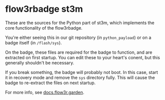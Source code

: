 flow3rbadge st3m
===

These are the sources for the Python part of st3m, which implements the core functionality of the flow3rbadge.

You're either seeing this in our git repository (in `python_payload`) or on a badge itself (in `/flash/sys`).

On the badge, these files are required for the badge to function, and are extracted on first startup. You can edit these to your heart's conent, but this generally shouldn't be necessary.

If you break something, the badge will probably not boot. In this case, start it in recovery mode and remove the `sys` directory fully. This will cause the badge to re-extract the files on next startup.

For more info, see [docs.flow3r.garden](https://docs.flow3r.garden).
